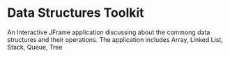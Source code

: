 # Data Structures Toolkit
 An Interactive JFrame application discussing about the commong data structures and their operations. The application includes Array, Linked List, Stack, Queue, Tree
